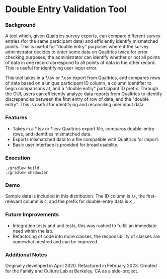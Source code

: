 # Double Entry Validation Tool

### Background
A tool which, given Qualtrics survey exports, can compare different survey entries (for the same participant data) and 
efficiently identify mismatched points. This is useful for "double entry" purposes where if the survey administrator 
decides to enter some data on Qualtrics twice for error checking purposes, the administrator can identify whether or not 
all points of data in one record correspond to all points of data in the other record. This is useful for identifying 
user input error.

This tool takes in a *.tsv or *.csv export from Qualtrics, and compares rows of data based on a unique participant ID
column, a column identifier to begin comparisons at, and a "double entry" participant ID prefix. Through the GUI, users 
can efficiently analyze data reports from Qualtrics to identify discrepancies between the first entry of row of data, 
and the "double entry". This is useful for identifying and reconciling user input data.

### Features
* Takes in a *.tsv or *.csv Qualtrics export file, compares double-entry rows, and identifies mismatched data. 
* Exports mismatched data to a file compatible with Qualtrics for import.
* Basic user interface is provided for broad usability.

### Execution
```
./gradlew build
./gradlew shadowJar
```

### Demo
Sample data is included in this distribution. The ID column is `AF`, the first-relevant column is `C`, and the prefix 
for double-entry data is `X_`.

### Future Improvements
* Integration tests and unit tests, this was rushed to fulfill an immediate need within the lab.
* Refactoring of code into more classes, the responsibility of classes are somewhat meshed and can be improved.

### Additional Notes
Originally developed in April 2020. Refactored in February 2023. Created for the Family and Culture Lab at 
Berkeley, CA as a side-project.
